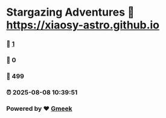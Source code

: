 # Stargazing Adventures :link: https://xiaosy-astro.github.io 
### :page_facing_up: [1](https://xiaosy-astro.github.io/tag.html) 
### :speech_balloon: 0 
### :hibiscus: 499 
### :alarm_clock: 2025-08-08 10:39:51 
### Powered by :heart: [Gmeek](https://github.com/Meekdai/Gmeek)
